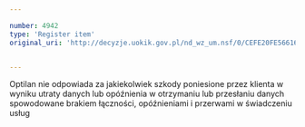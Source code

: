 ```yaml
---

number: 4942
type: 'Register item'
original_uri: 'http://decyzje.uokik.gov.pl/nd_wz_um.nsf/0/CEFE20FE56616B88C1257B8E002E61FC?OpenDocument'


---
```


Optilan nie odpowiada za jakiekolwiek szkody poniesione przez klienta w wyniku utraty danych lub opóźnienia w otrzymaniu lub przesłaniu danych spowodowane brakiem łączności, opóźnieniami i przerwami w świadczeniu usług
